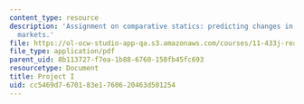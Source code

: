```yaml
---
content_type: resource
description: 'Assignment on comparative statics: predicting changes in real estate
  markets.'
file: https://ol-ocw-studio-app-qa.s3.amazonaws.com/courses/11-433j-real-estate-economics-fall-2008/cc5469d7670183e1760620463d501254_ps1_08.pdf
file_type: application/pdf
parent_uid: 8b113727-f7ea-1b88-6760-150fb45fc693
resourcetype: Document
title: Project I
uid: cc5469d7-6701-83e1-7606-20463d501254
---
```

